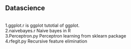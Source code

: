 <h2>Datascience</h2>
<br>
1.ggplot.r is ggplot tutotial of ggplot.<br>
2.naivebayes.r Naive bayes in R<br>
3.Perceptron.py Perceptron learning from sklearn package<br>
4.rfegit.py Recursive feature elimination<br>

